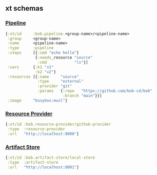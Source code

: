 ## xt schemas

### [Pipeline](https://bob-cd.github.io/pages/concepts/pipeline.html)

```clojure
{:xt/id     :bob.pipeline.<group-name>/<pipeline-name>
 :group     <group-name>
 :name      <pipeline-name>
 :type      :pipeline
 :steps     [{:cmd "echo hello"}
             {:needs_resource "source"
              :cmd            "ls"}]
 :vars      {:k1 "v1"
             :k2 "v2"}
 :resources [{:name     "source"
              :type     "external"
              :provider "git"
              :params   {:repo   "https://github.com/bob-cd/bob"
                         :branch "main"}}]
 :image     "busybox:musl"}
```

### [Resource Provider](https://bob-cd.github.io/pages/concepts/resource.html)

```clojure
{:xt/id :bob.resource-provider/github-provider
 :type  :resource-provider
 :url   "http://localhost:8000"}
```

### [Artifact Store](https://bob-cd.github.io/pages/concepts/artifact.html)

```clojure
{:xt/id :bob.artifact-store/local-store
 :type  :artifact-store
 :url   "http://localhost:8001"}
```
